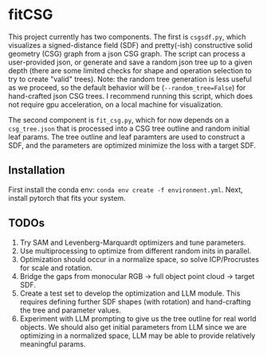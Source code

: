 # fitCSG
This project currently has two components. The first is `csgsdf.py`, which visualizes a signed-distance field (SDF) and pretty(-ish) constructive solid geometry (CSG) graph from a json CSG graph. The script can process a user-provided json, or generate and save a random json tree up to a given depth (there are some limited checks for shape and operation selection to try to create "valid" trees). Note: the random tree generation is less useful as we proceed, so the default behavior will be (`--random_tree=False`) for hand-crafted json CSG trees. I recommend running this script, which does not require gpu acceleration, on a local machine for visualization.

The second component is `fit_csg.py`, which for now depends on a `csg_tree.json` that is processed into a CSG tree outline and random initial leaf params. The tree outline and leaf paramters are used to construct a SDF, and the parameters are optimized minimize the loss with a target SDF.

## Installation
First install the conda env: `conda env create -f environment.yml`.
Next, install pytorch that fits your system.


## TODOs
1. Try SAM and Levenberg-Marquardt optimizers and tune parameters.
2. Use multiprocessing to optimize from different random inits in parallel.
3. Optimization should occur in a normalize space, so solve ICP/Procrustes for scale and rotation.
4. Bridge the gaps from monocular RGB -> full object point cloud -> target SDF.
5. Create a test set to develop the optimization and LLM module. This requires defining further SDF shapes (with rotation) and hand-crafting the tree and parameter values.
6. Experiment with LLM prompting to give us the tree outline for real world objects. We should also get initial parameters from LLM since we are optimizing in a normalized space, LLM may be able to provide relatively meaningful params. 

